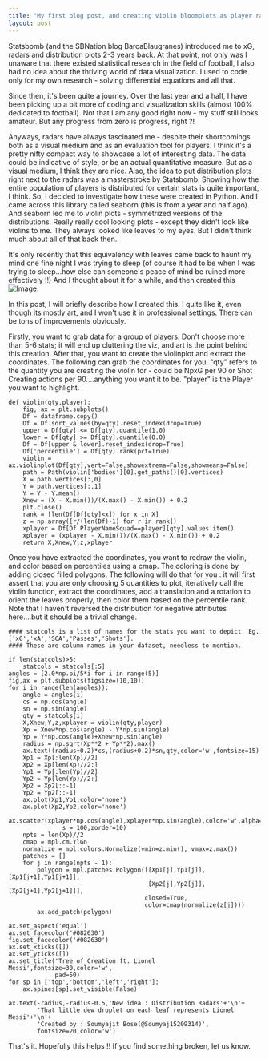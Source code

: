 ```yaml
---
title: "My first blog post, and creating violin bloomplots as player radars."
layout: post
---
```


Statsbomb (and the SBNation blog BarcaBlaugranes) introduced me to xG, radars and distribution plots 2-3 years back. At that point, not only was I unaware that there existed statistical research in the field of football, I also had no idea about the thriving world of data visualization. I used to code only for my own research - solving differential equations and all that. 

Since then, it's been quite a journey. Over the last year and a half, I have been picking up a bit more of coding and visualization skills (almost 100% dedicated to football). Not that I am any good right now - my stuff still looks amateur. But any progress from zero is progress, right ?! 

Anyways, radars have always fascinated me - despite their shortcomings both as a visual medium and as an evaluation tool for players. I think it's a pretty nifty compact way to showcase a lot of interesting data. The data could be indicative of style, or be an actual quantitative measure. But as a visual medium, I think they are nice. Also, the idea to put distribution plots right next to the radars was a masterstroke by Statsbomb. Showing how the entire population of players is distributed for certain stats is quite important, I think. So, I decided to investigate how these were created in Python. And I came across this library called seaborn (this is from a year and half ago). And seaborn led me to violin plots - symmetrized versions of the distributions. Really really cool looking plots - except they didn't look like violins to me. They always looked like leaves to my eyes. But I didn't think much about all of that back then. 

It's only recently that this equivalency with leaves came back to haunt my mind one fine night I was trying to sleep (of course it had to be when I was trying to sleep...how else can someone's peace of mind be ruined more effectively !!) And I thought about it for a while, and then created this ![Image](https://bosemessi.github.io/images/MessiBloom.png).

In this post, I will briefly describe how I created this. I quite like it, even though its mostly art, and I won't use it in professional settings. There can be tons of improvements obviously. 

Firstly, you want to grab data for a group of players. Don't choose more than 5-6 stats; it will end up cluttering the viz, and art is the point behind this creation. After that, you want to create the violinplot and extract the coordinates. The following can grab the coordinates for you. "qty" refers to the quantity you are creating the violin for - could be NpxG per 90 or Shot Creating actions per 90....anything you want it to be. "player" is the Player you want to highlight. 

```tsql
def violin(qty,player):
    fig, ax = plt.subplots()
    Df = dataframe.copy()
    Df = Df.sort_values(by=qty).reset_index(drop=True)
    upper = Df[qty] <= Df[qty].quantile(1.0)
    lower = Df[qty] >= Df[qty].quantile(0.0)
    Df = Df[upper & lower].reset_index(drop=True)
    Df['percentile'] = Df[qty].rank(pct=True)
    violin = ax.violinplot(Df[qty],vert=False,showextrema=False,showmeans=False)
    path = Path(violin['bodies'][0].get_paths()[0].vertices)
    X = path.vertices[:,0]
    Y = path.vertices[:,1]
    Y = Y - Y.mean()
    Xnew = (X - X.min())/(X.max() - X.min()) + 0.2
    plt.close()
    rank = [len(Df[Df[qty]<x]) for x in X]
    z = np.array([r/(len(Df)-1) for r in rank]) 
    xplayer = Df[Df.PlayerNameSquad==player][qty].values.item()
    xplayer = (xplayer - X.min())/(X.max() - X.min()) + 0.2
    return X,Xnew,Y,z,xplayer
```

Once you have extracted the coordinates, you want to redraw the violin, and color based on percentiles using a cmap. The coloring is done by adding closed filled polygons. The following will do that for you : it will first assert that you are only choosing 5 quantities to plot, iteratively call the violin function, extract the coordinates, add a translation and a rotation to orient the leaves properly, then color them based on the percentile rank. Note that I haven't reversed the distribution for negative attributes here....but it should be a trivial change. 

```tsql
#### statcols is a list of names for the stats you want to depict. Eg. ['xG','xA','SCA','Passes','Shots']. 
#### These are column names in your dataset, needless to mention.

if len(statcols)>5:
    statcols = statcols[:5]
angles = [2.0*np.pi/5*i for i in range(5)]
fig,ax = plt.subplots(figsize=(10,10))
for i in range(len(angles)):
    angle = angles[i]
    cs = np.cos(angle)
    sn = np.sin(angle)
    qty = statcols[i]
    X,Xnew,Y,z,xplayer = violin(qty,player)
    Xp = Xnew*np.cos(angle) - Y*np.sin(angle)
    Yp = Y*np.cos(angle)+Xnew*np.sin(angle)
    radius = np.sqrt(Xp**2 + Yp**2).max()
    ax.text((radius+0.2)*cs,(radius+0.2)*sn,qty,color='w',fontsize=15)
    Xp1 = Xp[:len(Xp)//2]
    Xp2 = Xp[len(Xp)//2:]
    Yp1 = Yp[:len(Yp)//2]
    Yp2 = Yp[len(Yp)//2:]
    Xp2 = Xp2[::-1]
    Yp2 = Yp2[::-1]
    ax.plot(Xp1,Yp1,color='none')
    ax.plot(Xp2,Yp2,color='none')
    ax.scatter(xplayer*np.cos(angle),xplayer*np.sin(angle),color='w',alpha=0.8,
               s = 100,zorder=10)
    npts = len(Xp)//2
    cmap = mpl.cm.YlGn
    normalize = mpl.colors.Normalize(vmin=z.min(), vmax=z.max())
    patches = []
    for j in range(npts - 1):
        polygon = mpl.patches.Polygon([[Xp1[j],Yp1[j]],[Xp1[j+1],Yp1[j+1]],
                                       [Xp2[j],Yp2[j]],[Xp2[j+1],Yp2[j+1]]],
                                      closed=True,
                                      color=cmap(normalize(z[j])))
        ax.add_patch(polygon)
    
ax.set_aspect('equal')
ax.set_facecolor('#082630')
fig.set_facecolor('#082630')
ax.set_xticks([])
ax.set_yticks([])
ax.set_title('Tree of Creation ft. Lionel Messi',fontsize=30,color='w',
             pad=50)
for sp in ['top','bottom','left','right']:
    ax.spines[sp].set_visible(False)

ax.text(-radius,-radius-0.5,'New idea : Distribution Radars'+'\n'+
        'That little dew droplet on each leaf represents Lionel Messi'+'\n'+
        'Created by : Soumyajit Bose(@Soumyaj15209314)',
        fontsize=20,color='w')
```
That's it. Hopefully this helps !! If you find something broken, let us know. 
